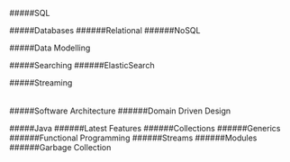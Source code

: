 #####SQL

#####Databases
######Relational
######NoSQL

#####Data Modelling

#####Searching
######ElasticSearch

#####Streaming
######

#####Software Architecture
######Domain Driven Design

#####Java
######Latest Features
######Collections
######Generics
######Functional Programming
######Streams
######Modules
######Garbage Collection
